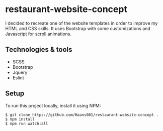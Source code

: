 # restaurant-website-concept
I decided to recreate one of the website templates in order to improve my HTML and CSS skills. It uses Bootstrap with some customizations and Javascript for scroll animations.
## Technologies & tools
* SCSS
* Bootstrap
* Jquery
* Eslint
## Setup
To run this project locally, install it using NPM:
```
$ git clone https://github.com/Haans001/restaurant-website-concept .
$ npm install
$ npm run watch:all
```
